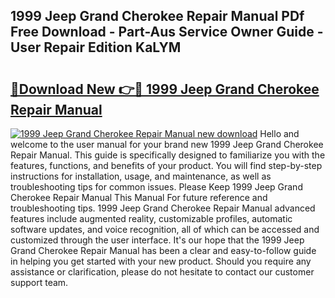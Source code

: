 ## 1999 Jeep Grand Cherokee Repair Manual PDf Free Download - Part-Aus Service Owner Guide - User Repair Edition KaLYM

# <h2><a href="http://bc4476.oget.top/?id=1999+Jeep+Grand+Cherokee+Repair+Manual">🔗Download New 👉🔴 1999 Jeep Grand Cherokee Repair Manual</a></h2>

[![1999 Jeep Grand Cherokee Repair Manual new download](https://i.imgur.com/5g1atiW.png)](http://bc4476.oget.top/?id=1999+Jeep+Grand+Cherokee+Repair+Manual)
Hello and welcome to the user manual for your brand new 1999 Jeep Grand Cherokee Repair Manual. This guide is specifically designed to familiarize you with the features, functions, and benefits of your product. You will find step-by-step instructions for installation, usage, and maintenance, as well as troubleshooting tips for common issues. Please Keep 1999 Jeep Grand Cherokee Repair Manual This Manual For future reference and troubleshooting tips. 1999 Jeep Grand Cherokee Repair Manual advanced features include augmented reality, customizable profiles, automatic software updates, and voice recognition, all of which can be accessed and customized through the user interface. It's our hope that the 1999 Jeep Grand Cherokee Repair Manual has been a clear and easy-to-follow guide in helping you get started with your new product. Should you require any assistance or clarification, please do not hesitate to contact our customer support team.
